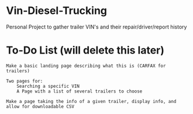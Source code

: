 # Vin-Diesel-Trucking
Personal Project to gather trailer VIN's and their repair/driver/report history


# To-Do List (will delete this later)

    Make a basic landing page describing what this is (CARFAX for trailers)

    Two pages for:
        Searching a specific VIN
        A Page with a list of several trailers to choose

    Make a page taking the info of a given trailer, display info, and allow for downloadable CSV

    